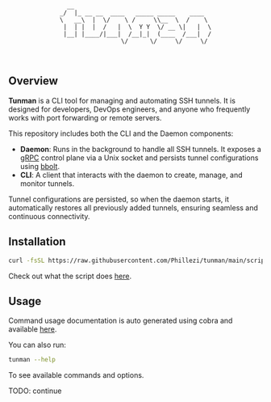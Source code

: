 <div align="center">
<pre>

```
  __                                      
_/  |_ __ __  ____   _____ _____    ____  
\   __\  |  \/    \ /     \\__  \  /    \ 
 |  | |  |  /   |  \  Y Y  \/ __ \|   |  \
 |__| |____/|___|  /__|_|  (____  /___|  /
                 \/      \/     \/     \/ 
```

</pre>

</div>

## Overview

**Tunman** is a CLI tool for managing and automating SSH tunnels. It is designed for developers, DevOps engineers, and anyone who frequently works with port forwarding or remote servers.

This repository includes both the CLI and the Daemon components:

- **Daemon**: Runs in the background to handle all SSH tunnels. It exposes a [gRPC](https://grpc.io/) control plane via a Unix socket and persists tunnel configurations using [bbolt](https://github.com/etcd-io/bbolt).
- **CLI**: A client that interacts with the daemon to create, manage, and monitor tunnels.

Tunnel configurations are persisted, so when the daemon starts, it automatically restores all previously added tunnels, ensuring seamless and continuous connectivity.


## Installation

```bash
curl -fsSL https://raw.githubusercontent.com/Phillezi/tunman/main/scripts/install.sh | bash
```
Check out what the script does [here](https://github.com/Phillezi/tunman/blob/main/scripts/install.sh).

## Usage

Command usage documentation is auto generated using cobra and available [here](./docs/tunman.md).

You can also run:
```bash
tunman --help
```
To see available commands and options.

TODO: continue
